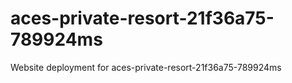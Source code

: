 # aces-private-resort-21f36a75-789924ms
Website deployment for aces-private-resort-21f36a75-789924ms
